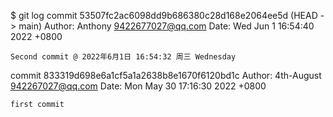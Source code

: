 $ git log
commit 53507fc2ac6098dd9b686380c28d168e2064ee5d (HEAD -> main)
Author: Anthony <9422677027@qq.com>
Date:   Wed Jun 1 16:54:40 2022 +0800

    Second commit @ 2022年6月1日 16:54:32 周三 Wednesday

commit 833319d698e6a1cf5a1a2638b8e1670f6120bd1c
Author: 4th-August <942267027@qq.com>
Date:   Mon May 30 17:16:30 2022 +0800

    first commit

